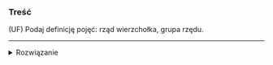 ### Treść
(UF)
Podaj definicję pojęć: rząd wierzchołka, grupa rzędu.

------
<details><summary>Rozwiązanie</summary>

![image](https://user-images.githubusercontent.com/11476062/63861065-779e5800-c9aa-11e9-89f1-3121988f89cf.png)

**grupa rzędu** - Dla rzędu r, jego grupa ![](https://latex.codecogs.com/gif.latex?\inline&space;g&space;=&space;log^{*}(r))

<p>
    
